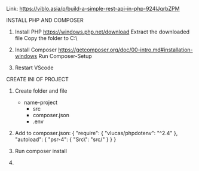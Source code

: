 Link: https://viblo.asia/p/build-a-simple-rest-api-in-php-924lJqrbZPM

INSTALL PHP AND COMPOSER
1. Install PHP
    https://windows.php.net/download
    Extract the downloaded file
    Copy the folder to C:\

2. Install Composer
    https://getcomposer.org/doc/00-intro.md#installation-windows
    Run Composer-Setup

3. Restart VScode

CREATE INI OF PROJECT
1. Create folder and file
    * name-project
        * src
        - composer.json
        - .env

2. Add to composer.json:
    {
        "require": {
            "vlucas/phpdotenv": "^2.4"
        },
        "autoload": {
            "psr-4": {
                "Src\\": "src/"
            }
        }
    }

3. Run composer install

4. 
 